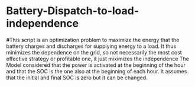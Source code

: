 # Battery-Dispatch-to-load-independence
#This script is an optimization problem to maximize the energy that the battery charges and discharges for supplying energy to a load. It thus minimizes the dependence on the grid, so not necessarily the most cost effective strategy or profitable one, it just miximizes the independence
The Model considered that the power is activated at the beginning of the hour and that the SOC is the one also at the beginning of each hour. It assumes that the initial and final SOC is zero but it can be changed.
